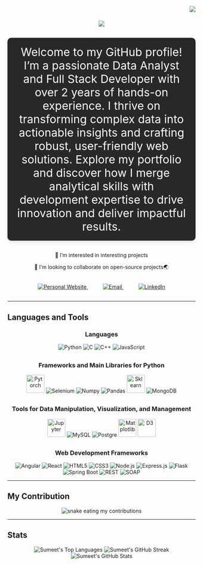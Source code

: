 <img align="right" src="https://visitor-badge.laobi.icu/badge?page_id=sumeetbidhan.sumeetbidhan" />

<h1 align="center">
    <img src="https://readme-typing-svg.herokuapp.com/?font=Righteous&size=40&color=FFA500&center=true&vCenter=true&width=550&height=80&duration=3000&lines=Hi+There!+👋;+I'm+Sumeet+Bidhan🥷🏽+!;" />
</h1>

<div align="center">
  <p style="font-size: 30px; color: white; text-align: center; background-color: #282828; padding: 20px; border-radius: 10px; box-shadow: 0 4px 8px rgba(0, 0, 0, 0.1); transition: transform 0.2s;">
    Welcome to my GitHub profile! I’m a passionate Data Analyst and Full Stack Developer with over 2 years of hands-on experience. I thrive on transforming complex data into actionable insights and crafting robust, user-friendly web solutions. Explore my portfolio and discover how I merge analytical skills with development expertise to drive innovation and deliver impactful results.
  </p>
</div>

<div align="center" style="margin: 30px 20px;">
  <p>👀 I’m interested in interesting projects</p>
  <p>💞️ I’m looking to collaborate on open-source projects🌏</p>
</div>

<div align="center" style="margin: 30px 20px;">
  <a href="https://sumeetbidhan.netlify.app/" target="_blank" style="margin: 0 20px;">
    <img src="https://img.icons8.com/?size=70&id=Meg71w7epZVz&format=png&color=000000" alt="Personal Website"/>
  </a>
  <a href="mailto:sumeetbidhanwork@gmail.com" style="margin: 0 20px;">
    <img src="https://img.icons8.com/?size=70&id=6QtoKjRma1Cq&format=png&color=000000" alt="Email"/>
  </a>
  <a href="https://www.linkedin.com/in/sumeetbidhanwork" target="_blank" style="margin: 0 20px;">
    <img src="https://img.icons8.com/?size=70&id=60ZV_wYC0BM2&format=png&color=000000" alt="LinkedIn"/>
  </a>
</div>

---

## Languages and Tools

<div align="center">
  <h3>Languages</h3>
  <img src="https://img.icons8.com/color/48/000000/python.png" alt="Python"/>
  <img src="https://img.icons8.com/color/48/000000/c-programming.png" alt="C"/>
  <img src="https://img.icons8.com/color/48/000000/c-plus-plus-logo.png" alt="C++"/>
  <img src="https://img.icons8.com/color/48/000000/javascript.png" alt="JavaScript"/>
  
  <h3 style="margin-top: 30px;">Frameworks and Main Libraries for Python</h3>
  <img src="https://github.com/devicons/devicon/blob/master/icons/pytorch/pytorch-original.svg" alt="Pytorch" width="48" height="48"/>
  <img src="https://img.icons8.com/color/48/000000/selenium-test-automation.png" alt="Selenium"/>
  <img src="https://img.icons8.com/color/48/000000/numpy.png" alt="Numpy"/>
  <img src="https://img.icons8.com/color/48/000000/pandas.png" alt="Pandas"/>
  <img src="https://github.com/devicons/devicon/blob/master/icons/scikitlearn/scikitlearn-original.svg" alt="Sklearn" width="48" height="48"/>
  <img src="https://img.icons8.com/color/48/000000/mongodb.png" alt="MongoDB"/>

  <h3 style="margin-top: 30px;">Tools for Data Manipulation, Visualization, and Management</h3>
  <img src="https://github.com/devicons/devicon/blob/master/icons/jupyter/jupyter-original-wordmark.svg" alt="Jupyter" width="48" height="48"/>
  <img src="https://img.icons8.com/color/48/000000/mysql-logo.png" alt="MySQL"/>
  <img src="https://img.icons8.com/color/48/000000/postgreesql.png" alt="Postgre"/>
  <img src="https://github.com/devicons/devicon/blob/master/icons/matplotlib/matplotlib-original.svg" alt="Matplotlib" width="48" height="48"/>
  <img src="https://github.com/devicons/devicon/blob/master/icons/d3js/d3js-original.svg" alt="D3" width="48" height="48"/>

  <h3 style="margin-top: 30px;">Web Development Frameworks</h3>
  <img src="https://img.icons8.com/color/48/000000/angularjs.png" alt="Angular"/>
  <img src="https://img.icons8.com/color/48/000000/react-native.png" alt="React"/>
  <img src="https://img.icons8.com/color/48/000000/html-5.png" alt="HTML5"/>
  <img src="https://img.icons8.com/color/48/000000/css3.png" alt="CSS3"/>
  <img src="https://img.icons8.com/fluency/48/000000/node-js.png" alt="Node.js"/>
  <img src="https://img.icons8.com/nolan/64/express-js.png" alt="Express.js"/>
  <img src="https://img.icons8.com/?size=50&id=ewGOClUtmFX4&format=png&color=000000" alt="Flask"/>
  <img src="https://img.icons8.com/color/48/000000/spring-logo.png" alt="Spring Boot"/>
  <img src="https://img.icons8.com/color/48/000000/api.png" alt="REST"/>
  <img src="https://img.icons8.com/color/48/000000/soap.png" alt="SOAP"/>
</div>

---

## My Contribution

<div align="center">
  <img alt="snake eating my contributions" src="https://raw.githubusercontent.com/sumeetbidhan/sumeetbidhan/output/github-contribution-grid-snake.svg" />
</div>

---

## Stats

<div align="center">
  <img src="https://github-readme-stats.vercel.app/api/top-langs/?username=sumeetbidhan&layout=compact&theme=radical&title_color=FFA500&text_color=FFA500" alt="Sumeet's Top Languages"/>
  <img src="https://github-readme-streak-stats.herokuapp.com/?user=sumeetbidhan&theme=radical&ring=FFA500&fire=FFA500&sideNums=FFA500" alt="Sumeet's GitHub Streak"/>
  <img src="https://github-readme-stats.vercel.app/api?username=sumeetbidhan&show_icons=true&theme=radical&icon_color=FFA500&title_color=FFA500&text_color=FFA500" alt="Sumeet's GitHub Stats"/>
</div>

